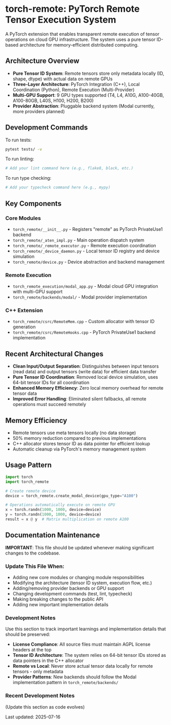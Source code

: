 # torch-remote: PyTorch Remote Tensor Execution System

A PyTorch extension that enables transparent remote execution of tensor operations on cloud GPU infrastructure. The system uses a pure tensor ID-based architecture for memory-efficient distributed computing.

## Architecture Overview

- **Pure Tensor ID System**: Remote tensors store only metadata locally (ID, shape, dtype) with actual data on remote GPUs
- **Three-Layer Architecture**: PyTorch Integration (C++), Local Coordination (Python), Remote Execution (Multi-Provider)
- **Multi-GPU Support**: 9 GPU types supported (T4, L4, A10G, A100-40GB, A100-80GB, L40S, H100, H200, B200)
- **Provider Abstraction**: Pluggable backend system (Modal currently, more providers planned)

## Development Commands

To run tests:
```bash
pytest tests/ -v
```

To run linting:
```bash
# Add your lint command here (e.g., flake8, black, etc.)
```

To run type checking:
```bash
# Add your typecheck command here (e.g., mypy)
```

## Key Components

### Core Modules
- `torch_remote/__init__.py` - Registers "remote" as PyTorch PrivateUse1 backend
- `torch_remote/_aten_impl.py` - Main operation dispatch system
- `torch_remote/_remote_executor.py` - Remote execution coordination
- `torch_remote/_device_daemon.py` - Local tensor ID registry and device simulation
- `torch_remote/device.py` - Device abstraction and backend management

### Remote Execution
- `torch_remote_execution/modal_app.py` - Modal cloud GPU integration with multi-GPU support
- `torch_remote/backends/modal/` - Modal provider implementation

### C++ Extension
- `torch_remote/csrc/RemoteMem.cpp` - Custom allocator with tensor ID generation
- `torch_remote/csrc/RemoteHooks.cpp` - PyTorch PrivateUse1 backend implementation

## Recent Architectural Changes

- **Clean Input/Output Separation**: Distinguishes between input tensors (read data) and output tensors (write data) for efficient data transfer
- **Pure Tensor ID Coordination**: Removed local device simulation, uses 64-bit tensor IDs for all coordination
- **Enhanced Memory Efficiency**: Zero local memory overhead for remote tensor data
- **Improved Error Handling**: Eliminated silent fallbacks, all remote operations must succeed remotely

## Memory Efficiency

- Remote tensors use meta tensors locally (no data storage)
- 50% memory reduction compared to previous implementations
- C++ allocator stores tensor ID as data pointer for efficient lookup
- Automatic cleanup via PyTorch's memory management system

## Usage Pattern

```python
import torch
import torch_remote

# Create remote device
device = torch_remote.create_modal_device(gpu_type="A100")

# Operations automatically execute on remote GPU
x = torch.randn(1000, 1000, device=device)
y = torch.randn(1000, 1000, device=device)
result = x @ y  # Matrix multiplication on remote A100
```

## Documentation Maintenance

**IMPORTANT**: This file should be updated whenever making significant changes to the codebase. 

### Update This File When:
- Adding new core modules or changing module responsibilities
- Modifying the architecture (tensor ID system, execution flow, etc.)
- Adding/removing provider backends or GPU support
- Changing development commands (test, lint, typecheck)
- Making breaking changes to the public API
- Adding new important implementation details

### Development Notes
Use this section to track important learnings and implementation details that should be preserved:

- **License Compliance**: All source files must maintain AGPL license headers at the top
- **Tensor ID Architecture**: The system relies on 64-bit tensor IDs stored as data pointers in the C++ allocator
- **Remote vs Local**: Never store actual tensor data locally for remote tensors - only metadata
- **Provider Patterns**: New backends should follow the Modal implementation pattern in `torch_remote/backends/`

### Recent Development Notes
(Update this section as code evolves)

Last updated: 2025-07-16